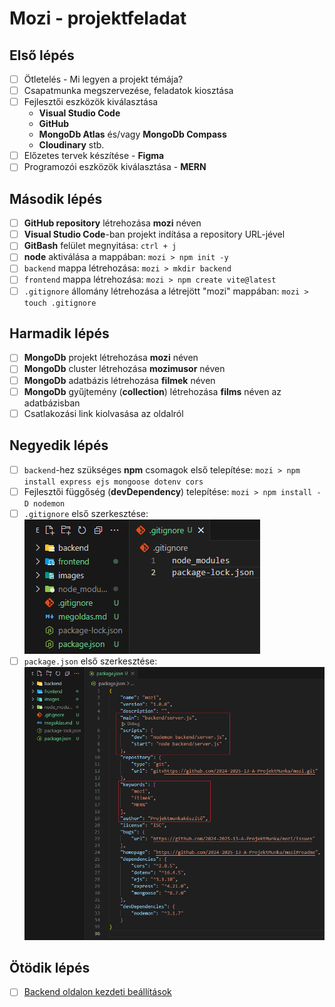 # Mozi - projektfeladat

## Első lépés

-   [ ] Ötletelés - Mi legyen a projekt témája?
-   [ ] Csapatmunka megszervezése, feladatok kiosztása
-   [ ] Fejlesztői eszközök kiválasztása
    -   **Visual Studio Code**
    -   **GitHub**
    -   **MongoDb Atlas** és/vagy **MongoDb Compass**
    -   **Cloudinary** stb.
-   [ ] Előzetes tervek készítése - **Figma**
-   [ ] Programozói eszközök kiválasztása - **MERN**

## Második lépés

-   [ ] **GitHub repository** létrehozása **mozi** néven
-   [ ] **Visual Studio Code**-ban projekt indítása a repository URL-jével
-   [ ] **GitBash** felület megnyitása: `ctrl + j`
-   [ ] **node** aktiválása a mappában: `mozi > npm init -y`
-   [ ] `backend` mappa létrehozása: `mozi > mkdir backend`
-   [ ] `frontend` mappa létrehozása: `mozi > npm create vite@latest`
-   [ ] `.gitignore` állomány létrehozása a létrejött "mozi" mappában: `mozi > touch .gitignore`

## Harmadik lépés

-   [ ] **MongoDb** projekt létrehozása **mozi** néven
-   [ ] **MongoDb** cluster létrehozása **mozimusor** néven
-   [ ] **MongoDb** adatbázis létrehozása **filmek** néven
-   [ ] **MongoDb** gyűjtemény (**collection**) létrehozása **films** néven az adatbázisban
-   [ ] Csatlakozási link kiolvasása az oldalról

## Negyedik lépés

-   [ ] `backend`-hez szükséges **npm** csomagok első telepítése: `mozi > npm install express ejs mongoose dotenv cors`
-   [ ] Fejlesztői függőség (**devDependency**) telepítése: `mozi > npm install -D nodemon`
-   [ ] `.gitignore` első szerkesztése:
        ![Első kép](/markdown/images/kep_001.png)
-   [ ] `package.json` első szerkesztése:
        ![Második kép](/markdown/images/kep_002.png)

## Ötödik lépés

-   [ ] [Backend oldalon kezdeti beállítások](/markdown/backend_1.md)
